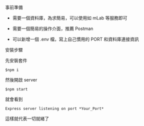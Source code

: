 事前準備

* 需要一個資料庫，為求簡易，可以使用如 mLab 等服務即可

* 需要一個簡易的操作介面，推薦 Postman

* 可以新增一個 .env 檔，寫上自己慣用的 PORT 和資料庫連接資訊

安裝步驟

先安裝套件

    $npm i

然後開啟 server

    $npm start

就會看到 

    Express server listening on port *Your_Port*

這樣就代表一切就緒了
